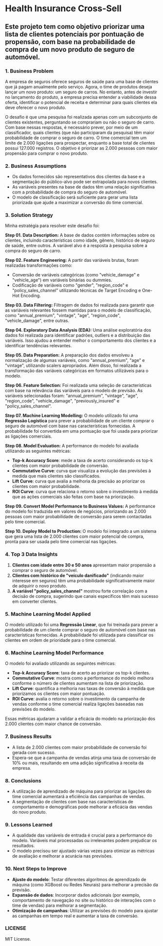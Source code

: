# Health Insurance Cross-Sell

## Este projeto tem como objetivo priorizar uma lista de clientes potenciais por pontuação de propensão, com base na probabilidade de compra de um novo produto de seguro de automóvel.

### 1. Business Problem
A empresa de seguros oferece seguros de saúde para uma base de clientes que já pagam anualmente pelo serviço. Agora, o time de produtos deseja lançar um novo produto: um seguro de carros. No entanto, antes de investir no lançamento do produto, a empresa precisa entender a viabilidade dessa oferta, identificar o potencial de receita e determinar para quais clientes ela deve oferecer o novo produto.

O desafio é que uma pesquisa foi realizada apenas com um subconjunto de clientes existentes, perguntando se comprariam ou não o seguro de carro. Com base nessas respostas, é necessário prever, por meio de um classificador, quais clientes (que não participaram da pesquisa) têm maior probabilidade de comprar o seguro de carro. O time comercial tem um limite de 2.000 ligações para prospectar, enquanto a base total de clientes possui 127.000 registros. O objetivo é priorizar as 2.000 pessoas com maior propensão para comprar o novo produto.

### 2. Business Assumptions
- Os dados fornecidos são representativos dos clientes da base e a segmentação do público-alvo pode ser extrapolada para novos clientes.
- As variáveis presentes na base de dados têm uma relação significativa com a probabilidade de compra do seguro de automóvel.
- O modelo de classificação será suficiente para gerar uma lista priorizada que ajude a maximizar a conversão do time comercial.

### 3. Solution Strategy
Minha estratégia para resolver este desafio foi:

**Step 01. Data Description:**
A base de dados contém informações sobre os clientes, incluindo características como idade, gênero, histórico de seguro de saúde, entre outros. A variável alvo é a resposta à pesquisa sobre a compra do seguro de carro.

**Step 02. Feature Engineering:**
A partir das variáveis brutas, foram realizadas transformações como:
- Conversão de variáveis categóricas (como "vehicle_damage" e "vehicle_age") em variáveis binárias ou dummies.
- Codificação de variáveis como "gender", "region_code" e "policy_sales_channel" utilizando técnicas de Target Encoding e One-Hot Encoding.

**Step 03. Data Filtering:**
Filtragem de dados foi realizada para garantir que as variáveis relevantes fossem mantidas para o modelo de classificação, como "annual_premium", "vintage", "age", "region_code", "vehicle_damage", entre outras.

**Step 04. Exploratory Data Analysis (EDA):**
Uma análise exploratória dos dados foi realizada para identificar padrões, outliers e a distribuição das variáveis. Isso ajudou a entender melhor o comportamento dos clientes e a identificar tendências relevantes.

**Step 05. Data Preparation:**
A preparação dos dados envolveu a normalização de algumas variáveis, como "annual_premium", "age" e "vintage", utilizando scalers apropriados. Além disso, foi realizada a transformação das variáveis categóricas em formatos utilizáveis para o modelo.

**Step 06. Feature Selection:**
Foi realizada uma seleção de características com base na relevância das variáveis para o modelo de previsão. As variáveis selecionadas foram: "annual_premium", "vintage", "age", "region_code", "vehicle_damage", "previously_insured" e "policy_sales_channel".

**Step 07. Machine Learning Modelling:**
O modelo utilizado foi uma **Regressão Logística** para prever a probabilidade de um cliente comprar o seguro de automóvel com base nas características fornecidas. A probabilidade foi convertida em uma pontuação que foi usada para priorizar as ligações comerciais.

**Step 08. Model Evaluation:**
A performance do modelo foi avaliada utilizando as seguintes métricas:
- **Top-k Accuracy Score**: mede a taxa de acerto considerando os top-k clientes com maior probabilidade de conversão.
- **Commutative Curve**: curva que visualiza a evolução das previsões à medida que mais clientes são classificados.
- **Lift Curve**: curva que avalia a melhoria da precisão ao priorizar os clientes com maior probabilidade.
- **ROI Curve**: curva que relaciona o retorno sobre o investimento à medida que as ações comerciais são feitas com base na priorização.

**Step 09. Convert Model Performance to Business Values:**
A performance do modelo foi traduzida em valores de negócios, priorizando as 2.000 pessoas com maior probabilidade de conversão para serem contactadas pelo time comercial.

**Step 10. Deploy Model to Production:**
O modelo foi integrado a um sistema que gera uma lista de 2.000 clientes com maior potencial de compra, pronta para ser usada pelo time comercial nas ligações.

### 4. Top 3 Data Insights
1. **Clientes com idade entre 30 e 50 anos** apresentam maior propensão a comprar o seguro de automóvel.
2. **Clientes com histórico de "veículo danificado"** (indicando maior interesse em seguros) têm uma probabilidade significativamente maior de adquirir o novo produto.
3. **A variável "policy_sales_channel"** mostrou forte correlação com a decisão de compra, sugerindo que canais específicos têm mais sucesso em converter clientes.

### 5. Machine Learning Model Applied
O modelo utilizado foi uma **Regressão Linear**, que foi treinada para prever a probabilidade de um cliente comprar o seguro de automóvel com base nas características fornecidas. A probabilidade foi utilizada para classificar os clientes em ordem de prioridade para o time comercial.

### 6. Machine Learning Model Performance
O modelo foi avaliado utilizando as seguintes métricas:
- **Top-k Accuracy Score**: taxa de acerto ao priorizar os top-k clientes.
- **Commutative Curve**: mostra como a performance do modelo melhora conforme o número de clientes aumentam na lista de priorização.
- **Lift Curve**: quantifica a melhoria nas taxas de conversão à medida que priorizamos os clientes com maior pontuação.
- **ROI Curve**: avalia o retorno sobre o investimento da campanha de vendas conforme o time comercial realiza ligações baseadas nas previsões do modelo.

Essas métricas ajudaram a validar a eficácia do modelo na priorização dos 2.000 clientes com maior chance de conversão.

### 7. Business Results
- A lista de 2.000 clientes com maior probabilidade de conversão foi gerada com sucesso.
- Espera-se que a campanha de vendas atinja uma taxa de conversão de 10% ou mais, resultando em uma adição significativa à receita da empresa.

### 8. Conclusions
- A utilização de aprendizado de máquina para priorizar as ligações do time comercial aumentará a eficiência das campanhas de vendas.
- A segmentação de clientes com base nas características de comportamento e demográficas pode melhorar a eficácia das vendas do novo produto.
  
### 9. Lessons Learned
- A qualidade das variáveis de entrada é crucial para a performance do modelo. Variáveis mal processadas ou irrelevantes podem prejudicar os resultados.
- O modelo precisou ser ajustado várias vezes para otimizar as métricas de avaliação e melhorar a acurácia nas previsões.

### 10. Next Steps to Improve
- **Ajuste do modelo**: Testar diferentes algoritmos de aprendizado de máquina (como XGBoost ou Redes Neurais) para melhorar a precisão da previsão.
- **Expansão de dados**: Incorporar dados adicionais (por exemplo, comportamento de navegação no site ou histórico de interações com o time de vendas) para melhorar a segmentação.
- **Otimização de campanhas**: Utilizar as previsões do modelo para ajustar as campanhas em tempo real e aumentar a taxa de conversão.

### LICENSE
MIT License.
